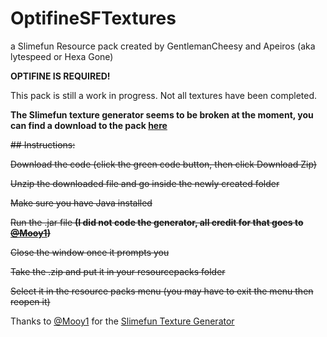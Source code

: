 # OptifineSFTextures
a Slimefun Resource pack created by GentlemanCheesy and Apeiros (aka lytespeed or Hexa Gone)

**OPTIFINE IS REQUIRED!**

This pack is still a work in progress. Not all textures have been completed.

**The Slimefun texture generator seems to be broken at the moment, you can find a download to the pack [here](https://github.com/Apeiros-46B/OptifineSFTextures/releases)**

~~## Instructions:~~

~~Download the code (click the green code button, then click Download Zip)~~

~~Unzip the downloaded file and go inside the newly created folder~~

~~Make sure you have Java installed~~

~~Run the .jar file **(I did not code the generator, all credit for that goes to [@Mooy1](https://github.com/Mooy1))**~~

~~Close the window once it prompts you~~

~~Take the .zip and put it in your resourcepacks folder~~

~~Select it in the resource packs menu (you may have to exit the menu then reopen it)~~

Thanks to [@Mooy1](https://github.com/Mooy1) for the [Slimefun Texture Generator](https://github.com/Mooy1/SlimefunTextureGenerator)
